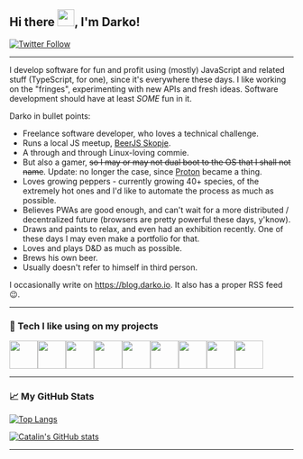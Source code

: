 ## Hi there <img src="https://raw.githubusercontent.com/MartinHeinz/MartinHeinz/master/wave.gif" width="30px">, I'm Darko!


<a target="_blank" rel="noopener noreferrer" href="https://twitter.com/intent/follow?screen_name=d_bozhinovski"><img src="https://camo.githubusercontent.com/1fcde30ea4d9b5585d5326200615048af9e2828e74fb0bd92a97569096e72e6a/68747470733a2f2f696d672e736869656c64732e696f2f747769747465722f666f6c6c6f772f645f626f7a68696e6f76736b693f7374796c653d736f6369616c" alt="Twitter Follow" data-canonical-src="https://img.shields.io/twitter/follow/d_bozhinovski?style=social" style="max-width:100%;"></a>

---

I develop software for fun and profit using (mostly) JavaScript and related stuff (TypeScript, for one), since it's everywhere these days. I like working on the "fringes", experimenting with new APIs and fresh ideas. Software development should have at least *SOME* fun in it.

Darko in bullet points:

* Freelance software developer, who loves a technical challenge.
* Runs a local JS meetup, [BeerJS Skopje](https://beerjs.mk/).
* A through and through Linux-loving commie.
* But also a gamer, <strike>so I may or may not dual boot to the OS that I shall not name</strike>. Update: no longer the case, since [Proton](https://github.com/ValveSoftware/Proton/) became a thing.
* Loves growing peppers - currently growing 40+ species, of the extremely hot ones and I'd like to automate the process as much as possible. 
* Believes PWAs are good enough, and can't wait for a more distributed / decentralized future (browsers are pretty powerful these days, y'know).
* Draws and paints to relax, and even had an exhibition recently. One of these days I may even make a portfolio for that.
* Loves and plays D&D as much as possible.
* Brews his own beer.
* Usually doesn't refer to himself in third person.

I occasionally write on https://blog.darko.io. It also has a proper RSS feed :wink:.

---
### 🔧 Tech I like using on my projects

<div style="display:flex;">
  <img src="https://cdn.worldvectorlogo.com/logos/typescript.svg" width="50">
  <img src="https://cdn.worldvectorlogo.com/logos/react-1.svg" width="50" />
  <img src="https://cdn.worldvectorlogo.com/logos/postgresql.svg" width="50" />
  <img src="https://cdn.worldvectorlogo.com/logos/graphql.svg" width="50" />
  <img src="https://cdn.worldvectorlogo.com/logos/gatsby.svg" width="50">
  <img src="https://cdn.worldvectorlogo.com/logos/tailwindcss.svg" width="50">
  <img src="https://cdn.worldvectorlogo.com/logos/nodejs-icon.svg" width="50" />
  <img src="https://cdn.worldvectorlogo.com/logos/hapi.svg" width="50" />
  <img src="https://cdn.worldvectorlogo.com/logos/linux-tux.svg" width="50" />
</div>

---

### &#x1f4c8; My GitHub Stats

[![Top Langs](https://github-readme-stats.vercel.app/api/top-langs/?username=DBozhinovski&hide=java,html,css&theme=synthwave)](https://github.com/anuraghazra/github-readme-stats)

[![Catalin's GitHub stats](https://github-readme-stats.vercel.app/api?username=DBozhinovski&theme=synthwave)](https://github.com/anuraghazra/github-readme-stats)

---
